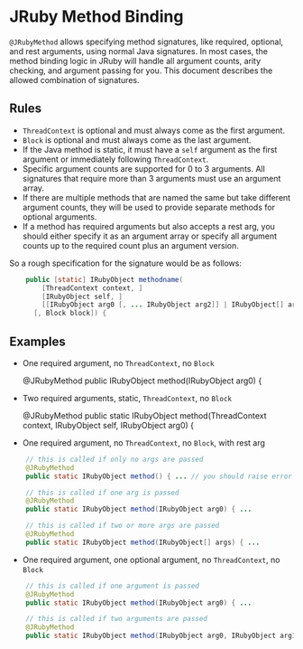 JRuby Method Binding
====================

`@JRubyMethod` allows specifying method signatures, like required, optional, and rest arguments, using normal Java signatures. In most cases, the method binding logic in JRuby will handle all argument counts, arity checking, and argument passing for you. This document describes the allowed combination of signatures.

Rules
-----

* `ThreadContext` is optional and must always come as the first argument.
* `Block` is optional and must always come as the last argument.
* If the Java method is static, it must have a `self` argument as the first argument or immediately following `ThreadContext`.
* Specific argument counts are supported for 0 to 3 arguments. All signatures that require more than 3 arguments must use an argument array.
* If there are multiple methods that are named the same but take different argument counts, they will be used to provide separate methods for optional arguments.
* If a method has required arguments but also accepts a rest arg, you should either specify it as an argument array or specify all argument counts up to the required count plus an argument version.

So a rough specification for the signature would be as follows:

```java
    public [static] IRubyObject methodname(
        [ThreadContext context, ]
        [IRubyObject self, ]
        [[IRubyObject arg0 [, ... IRubyObject arg2]] | IRubyObject[] args]
      [, Block block]) {
```

Examples
--------

* One required argument, no `ThreadContext`, no `Block`

    @JRubyMethod
    public IRubyObject method(IRubyObject arg0) {

* Two required arguments, static, `ThreadContext`, no `Block`

    @JRubyMethod
    public static IRubyObject method(ThreadContext context, IRubyObject self, IRubyObject arg0) {

* One required argument, no `ThreadContext`, no `Block`, with rest arg

```java
    // this is called if only no args are passed
    @JRubyMethod
    public static IRubyObject method() { ... // you should raise error here

    // this is called if one arg is passed
    @JRubyMethod
    public static IRubyObject method(IRubyObject arg0) { ...

    // this is called if two or more args are passed
    @JRubyMethod
    public static IRubyObject method(IRubyObject[] args) { ...
```

* One required argument, one optional argument, no `ThreadContext`, no `Block`

```java
    // this is called if one argument is passed
    @JRubyMethod
    public static IRubyObject method(IRubyObject arg0) { ...

    // this is called if two arguments are passed
    @JRubyMethod
    public static IRubyObject method(IRubyObject arg0, IRubyObject arg1) { ...
```
